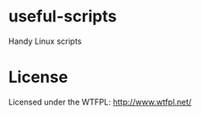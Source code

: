 useful-scripts
==============

Handy Linux scripts

License
=======

Licensed under the WTFPL: http://www.wtfpl.net/
